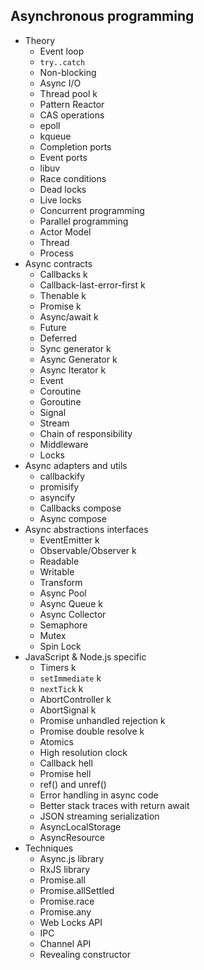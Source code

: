 ## Asynchronous programming

- Theory
  - Event loop
  - `try..catch`
  - Non-blocking
  - Async I/O
  - Thread pool k
  - Pattern Reactor
  - CAS operations
  - epoll
  - kqueue
  - Completion ports
  - Event ports
  - libuv
  - Race conditions
  - Dead locks
  - Live locks
  - Concurrent programming
  - Parallel programming
  - Actor Model
  - Thread
  - Process
- Async contracts
  - Callbacks k
  - Callback-last-error-first k
  - Thenable k
  - Promise k
  - Async/await k
  - Future
  - Deferred
  - Sync generator k
  - Async Generator k
  - Async Iterator k
  - Event
  - Coroutine
  - Goroutine
  - Signal
  - Stream
  - Chain of responsibility
  - Middleware
  - Locks
- Async adapters and utils
  - callbackify
  - promisify
  - asyncify
  - Callbacks compose
  - Async compose
- Async abstractions interfaces
  - EventEmitter k
  - Observable/Observer k
  - Readable
  - Writable
  - Transform
  - Async Pool
  - Async Queue k
  - Async Collector
  - Semaphore
  - Mutex
  - Spin Lock
- JavaScript & Node.js specific
  - Timers k
  - `setImmediate` k
  - `nextTick` k
  - AbortController k
  - AbortSignal k
  - Promise unhandled rejection k
  - Promise double resolve k
  - Atomics
  - High resolution clock
  - Callback hell
  - Promise hell
  - ref() and unref()
  - Error handling in async code
  - Better stack traces with return await
  - JSON streaming serialization
  - AsyncLocalStorage
  - AsyncResource
- Techniques
  - Async.js library
  - RxJS library
  - Promise.all
  - Promise.allSettled
  - Promise.race
  - Promise.any
  - Web Locks API
  - IPC
  - Channel API
  - Revealing constructor
